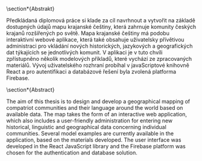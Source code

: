 \section\*{Abstrakt}

Předkládaná diplomová práce si klade za cíl navrhnout a vytvořit na základě dostupných údajů mapu krajanské češtiny, která zahrnuje komunity českých krajanů rozšířených po světě. Mapa krajanské češtiny má podobu interaktivní webové aplikace, která také obsahuje uživatelsky přívětivou administraci pro vkládání nových historických, jazykových a geografických dat týkajících se jednotlivých komunit. V aplikaci je v tuto chvíli zpřístupněno několik modelových příkladů, které vychází ze zpracovaných materiálů. Vývoj uživatelského rozhraní probíhal v javaScriptové knihovně React a pro autentifikaci a databázové řešení byla zvolená platforma Firebase.

\section\*{Abstract}

The aim of this thesis is to design and develop a geographical mapping of compatriot communities and their language around the world based on available data. The map takes the form of an interactive web application, which also includes a user-friendly administration for entering new historical, linguistic and geographical data concerning individual communities. Several model examples are currently available in the application, based on the materials developed. The user interface was developed in the React JavaScript library and the Firebase platform was chosen for the authentication and database solution.